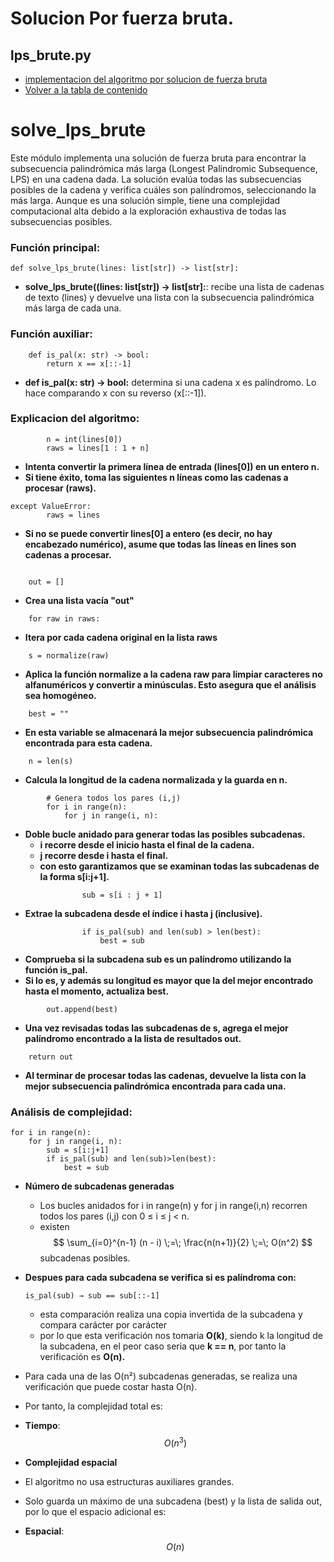 # Solucion Por fuerza bruta.

## lps_brute.py
- [implementacion del algoritmo por solucion de fuerza bruta](../src/ejercicios/lps/lps_brute.py)
- [Volver a la tabla de contenido](/docs/Readme.md)

# solve_lps_brute

Este módulo implementa una solución de fuerza bruta para encontrar la subsecuencia palindrómica más larga (Longest Palindromic Subsequence, LPS) en una cadena dada. La solución evalúa todas las subsecuencias posibles de la cadena y verifica cuáles son palíndromos, seleccionando la más larga. Aunque es una solución simple, tiene una complejidad computacional alta debido a la exploración exhaustiva de todas las subsecuencias posibles.

### Función principal:
```
def solve_lps_brute(lines: list[str]) -> list[str]:
```
- **solve_lps_brute((lines: list[str]) -> list[str]:**: recibe una lista de cadenas de texto (lines) y devuelve una lista con la subsecuencia palindrómica más larga de cada una.

### Función auxiliar:
```
    def is_pal(x: str) -> bool:
        return x == x[::-1]
```
- **def is_pal(x: str) -> bool:** determina si una cadena x es palíndromo. Lo hace comparando x con su reverso (x[::-1]).

### Explicacion del algoritmo:

```     try:
        n = int(lines[0])
        raws = lines[1 : 1 + n]
```
- **Intenta convertir la primera línea de entrada (lines[0]) en un entero n.**
- **Si tiene éxito, toma las siguientes n líneas como las cadenas a procesar (raws).**

```
except ValueError:
        raws = lines
```
- **Si no se puede convertir lines[0] a entero (es decir, no hay encabezado numérico), asume que todas las líneas en lines son cadenas a procesar.**

```

    out = []

```
- **Crea una lista vacía "out"**

```
    for raw in raws:
```
- **Itera por cada cadena original  en la lista raws**

```
    s = normalize(raw)

```
- **Aplica la función normalize a la cadena raw para limpiar caracteres no alfanuméricos y convertir a minúsculas. Esto asegura que el análisis sea homogéneo.**

```
    best = ""
```
- **En esta variable se almacenará la mejor subsecuencia palindrómica encontrada para esta cadena.**


``` 
    n = len(s)
```
- **Calcula la longitud de la cadena normalizada y la guarda en n.**

``` 
        # Genera todos los pares (i,j)
        for i in range(n):
            for j in range(i, n):
``` 
- **Doble bucle anidado para generar todas las posibles subcadenas.**
    - **i recorre desde el inicio hasta el final de la cadena.**
    - **j recorre desde i hasta el final.**
    - **con esto garantizamos que se examinan todas las subcadenas de la forma s[i:j+1].**
```
                sub = s[i : j + 1]
```
- **Extrae la subcadena desde el índice i hasta j (inclusive).**
```
                if is_pal(sub) and len(sub) > len(best):
                    best = sub
```
- **Comprueba si la subcadena sub es un palíndromo utilizando la función is_pal.**
- **Si lo es, y además su longitud es mayor que la del mejor encontrado hasta el momento, actualiza best.**
```
        out.append(best)
```
- **Una vez revisadas todas las subcadenas de s, agrega el mejor palíndromo encontrado a la lista de resultados out.**
```
    return out
```
- **Al terminar de procesar todas las cadenas, devuelve la lista con la mejor subsecuencia palindrómica encontrada para cada una.**

### Análisis de complejidad:
```
for i in range(n):
    for j in range(i, n):
        sub = s[i:j+1]
        if is_pal(sub) and len(sub)>len(best):
            best = sub
```
- **Número de subcadenas generadas**
    - Los bucles anidados for i in range(n) y for j in range(i,n) recorren todos los pares (i,j) con 0 ≤ i ≤ j < n.
    - existen
    $$
    \sum_{i=0}^{n-1} (n - i)
    \;=\;
    \frac{n(n+1)}{2}
    \;=\;
    O(n^2)
    $$
    subcadenas posibles.
- **Despues para cada subcadena se verifica si es palíndroma con:**
    ```
    is_pal(sub) → sub == sub[::-1]
    ```
    - esta comparación realiza una copia invertida de la subcadena y compara carácter por carácter
    - por lo que esta verificación nos tomaria **O(k)**, siendo k la longitud de la subcadena, en el peor caso seria que **k == n**, por tanto la verificación es **O(n).**
- Para cada una de las O(n²) subcadenas generadas, se realiza una verificación que puede costar hasta O(n).

- Por tanto, la complejidad total es:
- **Tiempo**: $$O(n^3)$$

- **Complejidad espacial**
- El algoritmo no usa estructuras auxiliares grandes.
- Solo guarda un máximo de una subcadena (best) y la lista de salida out, por lo que el espacio adicional es:
- **Espacial**: $$O(n)$$


